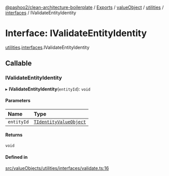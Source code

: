 [@pashoo2/clean-architecture-boilerplate](../README.md) / [Exports](../modules.md) / [valueObject](../modules/valueobject.md) / [utilities](../modules/valueobject.utilities.md) / [interfaces](../modules/valueobject.utilities.interfaces.md) / IValidateEntityIdentity

# Interface: IValidateEntityIdentity

[utilities](../modules/valueobject.utilities.md).[interfaces](../modules/valueobject.utilities.interfaces.md).IValidateEntityIdentity

## Callable

### IValidateEntityIdentity

▸ **IValidateEntityIdentity**(`entityId`): `void`

#### Parameters

| Name | Type |
| :------ | :------ |
| `entityId` | [`TIdentityValueObject`](../modules/valueobject.interfaces.md#tidentityvalueobject) |

#### Returns

`void`

#### Defined in

[src/valueObjects/utilities/interfaces/validate.ts:16](https://github.com/pashoo2/clean-architecture-boilerplate/blob/88f8e3d/src/valueObjects/utilities/interfaces/validate.ts#L16)
